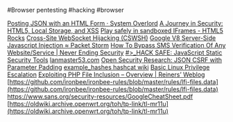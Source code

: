 #Browser pentesting
#hacking #browser

[Posting JSON with an HTML Form · System Overlord](https://systemoverlord.com/2016/08/24/posting-json-with-an-html-form.html)
[A Journey in Security: HTML5, Local Storage, and XSS](http://michael-coates.blogspot.com/2010/07/html5-local-storage-and-xss.html)
[Play safely in sandboxed IFrames - HTML5 Rocks](https://www.html5rocks.com/en/tutorials/security/sandboxed-iframes/)
[Cross-Site WebSocket Hijacking (CSWSH)](http://www.christian-schneider.net/CrossSiteWebSocketHijacking.html)
[Google V8 Server-Side Javascript Injection ≈ Packet Storm](https://packetstormsecurity.com/files/110210/Google-V8-Server-Side-Javascript-Injection.html)
[How To Bypass SMS Verification Of Any Website/Service | Never Ending Security](https://neverendingsecurity.wordpress.com/2015/08/27/how-to-bypass-sms-verification-of-any-websiteservice/)
[#>_HACK SAFE: JavaScript Static Security Tools](http://hacksafe.blogspot.com/2015/01/javascript-static-security-analysis.html)
[lanmaster53.com](https://www.lanmaster53.com/2013/07/multi-post-csrf/)
[Open Security Research: JSON CSRF with Parameter Padding](http://blog.opensecurityresearch.com/2012/02/json-csrf-with-parameter-padding.html)
[example_hashes    hashcat wiki](https://hashcat.net/wiki/doku.php?id=example_hashes)
[Basic Linux Privilege Escalation](http://blog.g0tmi1k.com/2011/08/basic-linux-privilege-escalation/?redirect)
[Exploiting PHP File Inclusion – Overview | Reiners’ Weblog](https://websec.wordpress.com/2010/02/22/exploiting-php-file-inclusion-overview/)
 [https://github.com/ironbee/ironbee-rules/blob/master/rules/lfi-files.data](https://github.com/ironbee/ironbee-rules/blob/master/rules/lfi-files.data)
https://www.sans.org/security-resources/GoogleCheatSheet.pdf
 [https://oldwiki.archive.openwrt.org/toh/tp-link/tl-mr11u](https://oldwiki.archive.openwrt.org/toh/tp-link/tl-mr11u)
